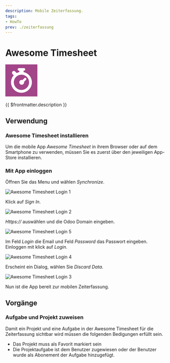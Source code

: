 ```yaml
---
description: Mobile Zeiterfassung.
tags:
- HowTo
prev: ./zeiterfassung
---
```

# Awesome Timesheet
![](assets/icon_awesome_timesheet.png)

{{ $frontmatter.description }}

## Verwendung

### Awesome Timesheet installieren

Um die mobile App *Awesome Timesheet* in ihrem Browser oder auf dem Smartphone zu verwenden, müssen Sie es zuerst über den jeweiligen App-Store installieren.

### Mit App einloggen

Öffnen Sie das Menu und wählen *Synchronize*.

![Awesome Timesheet Login 1](assets/Awesome%20Timesheet%20Login%201.png)

Klick auf *Sign In*.

![Awesome Timesheet Login 2](assets/Awesome%20Timesheet%20Login%202.png)

*Https://* auswählen und die Odoo Domain eingeben.

![Awesome Timesheet Login 5](assets/Awesome%20Timesheet%20Login%205.png)

Im Feld *Login* die Email und Feld *Password* das Passwort eingeben. Einloggen mit klick auf *Login*.

![Awesome Timesheet Login 4](assets/Awesome%20Timesheet%20Login%204.png)

Erscheint ein Dialog, wählen Sie *Discard Data*.

![Awesome Timesheet Login 3](assets/Awesome%20Timesheet%20Login%203.png)

Nun ist die App bereit zur mobilen Zeiterfassung.

## Vorgänge

### Aufgabe und Projekt zuweisen

Damit ein Projekt und eine Aufgabe in der Awesome Timesheet für die Zeiterfassung sichtbar wird müssen die folgenden Bedigungen erfüllt sein.

* Das Projekt muss als Favorit markiert sein
* Die Projektaufgabe ist dem Benutzer zugewiesen oder der Benutzer wurde als Abonement der Aufgabe hinzugefügt.
